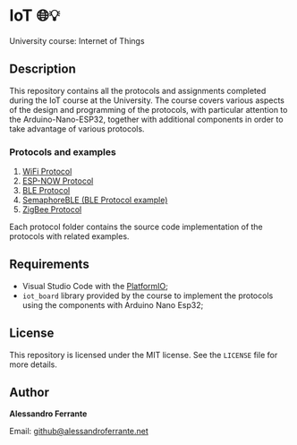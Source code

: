 # IoT 🌐💡

University course: Internet of Things

## Description

This repository contains all the protocols and assignments completed during the IoT course at the University.
The course covers various aspects of the design and programming of the protocols, with particular attention to the Arduino-Nano-ESP32, together with additional components in order to take advantage of various protocols.

### Protocols and examples

1. [WiFi Protocol](https://github.com/AlessandroFerrante/IoT/blob/main/WiFi%20Protocol/)
2. [ESP-NOW Protocol](https://github.com/AlessandroFerrante/Iot/blob/main/ESP-NOW%20Protocol/)
3. [BLE Protocol](https://github.com/AlessandroFerrante/Iot/blob/main/BLE%20Protocol/)
4. [SemaphoreBLE (BLE Protocol example)](https://github.com/AlessandroFerrante/Iot/blob/main/SemaphoreBLE/)
5. [ZigBee Protocol](https://github.com/AlessandroFerrante/Iot/blob/main/ZigBee%20Protocol/)
   
Each protocol folder contains the source code implementation of the protocols with related examples.

## Requirements

- Visual Studio Code with the [PlatformIO](https://platformio.org/);
- `iot_board` library provided by the course to implement the protocols using the components with Arduino Nano Esp32;

## License

This repository is licensed under the MIT license. See the `LICENSE` file for more details.

## Author

**Alessandro Ferrante**

Email: [github@alessandroferrante.net](mailto:github@alessandroferrante.net)
